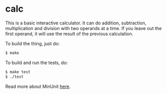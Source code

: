 # calc

This is a basic interactive calculator. It can do addition, subtraction,
multiplication and division with two operands at a time. If you leave out the
first operand, it will use the result of the previous calculation.

To build the thing, just do:

```sh
$ make
```

To build and run the tests, do:

```sh
$ make test
$ ./test
```

Read more about MinUnit [here](http://www.jera.com/techinfo/jtns/jtn002.html).
